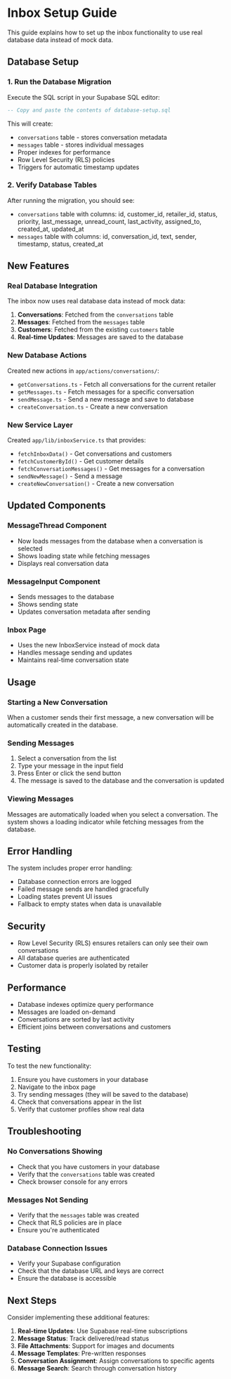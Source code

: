 # Inbox Setup Guide

This guide explains how to set up the inbox functionality to use real database data instead of mock data.

## Database Setup

### 1. Run the Database Migration

Execute the SQL script in your Supabase SQL editor:

```sql
-- Copy and paste the contents of database-setup.sql
```

This will create:
- `conversations` table - stores conversation metadata
- `messages` table - stores individual messages
- Proper indexes for performance
- Row Level Security (RLS) policies
- Triggers for automatic timestamp updates

### 2. Verify Database Tables

After running the migration, you should see:
- `conversations` table with columns: id, customer_id, retailer_id, status, priority, last_message, unread_count, last_activity, assigned_to, created_at, updated_at
- `messages` table with columns: id, conversation_id, text, sender, timestamp, status, created_at

## New Features

### Real Database Integration

The inbox now uses real database data instead of mock data:

1. **Conversations**: Fetched from the `conversations` table
2. **Messages**: Fetched from the `messages` table  
3. **Customers**: Fetched from the existing `customers` table
4. **Real-time Updates**: Messages are saved to the database

### New Database Actions

Created new actions in `app/actions/conversations/`:

- `getConversations.ts` - Fetch all conversations for the current retailer
- `getMessages.ts` - Fetch messages for a specific conversation
- `sendMessage.ts` - Send a new message and save to database
- `createConversation.ts` - Create a new conversation

### New Service Layer

Created `app/lib/inboxService.ts` that provides:

- `fetchInboxData()` - Get conversations and customers
- `fetchCustomerById()` - Get customer details
- `fetchConversationMessages()` - Get messages for a conversation
- `sendNewMessage()` - Send a message
- `createNewConversation()` - Create a new conversation

## Updated Components

### MessageThread Component

- Now loads messages from the database when a conversation is selected
- Shows loading state while fetching messages
- Displays real conversation data

### MessageInput Component

- Sends messages to the database
- Shows sending state
- Updates conversation metadata after sending

### Inbox Page

- Uses the new InboxService instead of mock data
- Handles message sending and updates
- Maintains real-time conversation state

## Usage

### Starting a New Conversation

When a customer sends their first message, a new conversation will be automatically created in the database.

### Sending Messages

1. Select a conversation from the list
2. Type your message in the input field
3. Press Enter or click the send button
4. The message is saved to the database and the conversation is updated

### Viewing Messages

Messages are automatically loaded when you select a conversation. The system shows a loading indicator while fetching messages from the database.

## Error Handling

The system includes proper error handling:

- Database connection errors are logged
- Failed message sends are handled gracefully
- Loading states prevent UI issues
- Fallback to empty states when data is unavailable

## Security

- Row Level Security (RLS) ensures retailers can only see their own conversations
- All database queries are authenticated
- Customer data is properly isolated by retailer

## Performance

- Database indexes optimize query performance
- Messages are loaded on-demand
- Conversations are sorted by last activity
- Efficient joins between conversations and customers

## Testing

To test the new functionality:

1. Ensure you have customers in your database
2. Navigate to the inbox page
3. Try sending messages (they will be saved to the database)
4. Check that conversations appear in the list
5. Verify that customer profiles show real data

## Troubleshooting

### No Conversations Showing

- Check that you have customers in your database
- Verify that the `conversations` table was created
- Check browser console for any errors

### Messages Not Sending

- Verify that the `messages` table was created
- Check that RLS policies are in place
- Ensure you're authenticated

### Database Connection Issues

- Verify your Supabase configuration
- Check that the database URL and keys are correct
- Ensure the database is accessible

## Next Steps

Consider implementing these additional features:

1. **Real-time Updates**: Use Supabase real-time subscriptions
2. **Message Status**: Track delivered/read status
3. **File Attachments**: Support for images and documents
4. **Message Templates**: Pre-written responses
5. **Conversation Assignment**: Assign conversations to specific agents
6. **Message Search**: Search through conversation history
